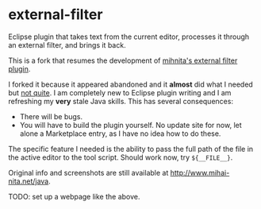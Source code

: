 external-filter
===============

Eclipse plugin that takes text from the current editor, processes it through an external filter, and brings it back.

This is a fork that resumes the development of <a href="https://github.com/mihnita/external-filter">mihnita's external filter plugin</a>.

I forked it because it appeared abandoned and it **almost** did what I needed but <a href="https://github.com/mihnita/external-filter/issues/5">not quite</a>. I am completely new to Eclipse plugin writing and I am refreshing my **very** stale Java skills. This has several consequences:

* There will be bugs.
* You will have to build the plugin yourself. No update site for now, let alone a Marketplace entry, as I have no idea how to do these.

The specific feature I needed is the ability to pass the full path of the file in the active editor to the tool script. Should work now, try ```${__FILE__}```.

Original info and screenshots are still available at <a href="http://www.mihai-nita.net/java">http://www.mihai-nita.net/java</a>.

TODO: set up a webpage like the above.
